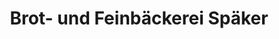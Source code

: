 ---
title: "Brot- und Feinbäckerei Späker"
url: /borken/brot-und-feinbaeckerei-spaeker/
shop: Bäckerei
---